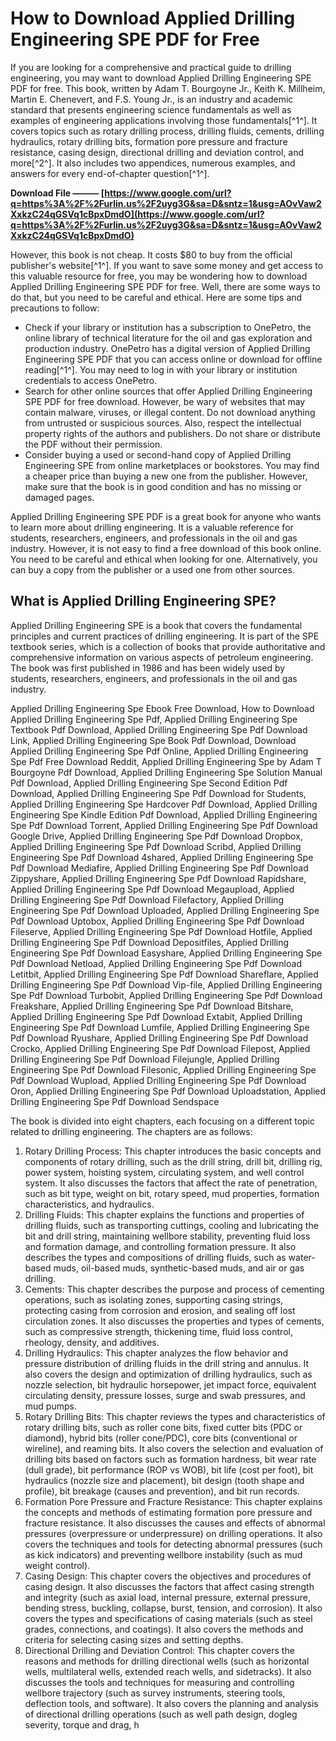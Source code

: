
 
# How to Download Applied Drilling Engineering SPE PDF for Free
  
If you are looking for a comprehensive and practical guide to drilling engineering, you may want to download Applied Drilling Engineering SPE PDF for free. This book, written by Adam T. Bourgoyne Jr., Keith K. Millheim, Martin E. Chenevert, and F.S. Young Jr., is an industry and academic standard that presents engineering science fundamentals as well as examples of engineering applications involving those fundamentals[^1^]. It covers topics such as rotary drilling process, drilling fluids, cements, drilling hydraulics, rotary drilling bits, formation pore pressure and fracture resistance, casing design, directional drilling and deviation control, and more[^2^]. It also includes two appendices, numerous examples, and answers for every end-of-chapter question[^1^].
 
**Download File ——— [https://www.google.com/url?q=https%3A%2F%2Furlin.us%2F2uyg3G&sa=D&sntz=1&usg=AOvVaw2XxkzC24qGSVq1cBpxDmdO](https://www.google.com/url?q=https%3A%2F%2Furlin.us%2F2uyg3G&sa=D&sntz=1&usg=AOvVaw2XxkzC24qGSVq1cBpxDmdO)**


  
However, this book is not cheap. It costs $80 to buy from the official publisher's website[^1^]. If you want to save some money and get access to this valuable resource for free, you may be wondering how to download Applied Drilling Engineering SPE PDF for free. Well, there are some ways to do that, but you need to be careful and ethical. Here are some tips and precautions to follow:
  
- Check if your library or institution has a subscription to OnePetro, the online library of technical literature for the oil and gas exploration and production industry. OnePetro has a digital version of Applied Drilling Engineering SPE PDF that you can access online or download for offline reading[^1^]. You may need to log in with your library or institution credentials to access OnePetro.
- Search for other online sources that offer Applied Drilling Engineering SPE PDF for free download. However, be wary of websites that may contain malware, viruses, or illegal content. Do not download anything from untrusted or suspicious sources. Also, respect the intellectual property rights of the authors and publishers. Do not share or distribute the PDF without their permission.
- Consider buying a used or second-hand copy of Applied Drilling Engineering SPE from online marketplaces or bookstores. You may find a cheaper price than buying a new one from the publisher. However, make sure that the book is in good condition and has no missing or damaged pages.

Applied Drilling Engineering SPE PDF is a great book for anyone who wants to learn more about drilling engineering. It is a valuable reference for students, researchers, engineers, and professionals in the oil and gas industry. However, it is not easy to find a free download of this book online. You need to be careful and ethical when looking for one. Alternatively, you can buy a copy from the publisher or a used one from other sources.
  
## What is Applied Drilling Engineering SPE?
  
Applied Drilling Engineering SPE is a book that covers the fundamental principles and current practices of drilling engineering. It is part of the SPE textbook series, which is a collection of books that provide authoritative and comprehensive information on various aspects of petroleum engineering. The book was first published in 1986 and has been widely used by students, researchers, engineers, and professionals in the oil and gas industry.
 
Applied Drilling Engineering Spe Ebook Free Download,  How to Download Applied Drilling Engineering Spe Pdf,  Applied Drilling Engineering Spe Textbook Pdf Download,  Applied Drilling Engineering Spe Pdf Download Link,  Applied Drilling Engineering Spe Book Pdf Download,  Download Applied Drilling Engineering Spe Pdf Online,  Applied Drilling Engineering Spe Pdf Free Download Reddit,  Applied Drilling Engineering Spe by Adam T Bourgoyne Pdf Download,  Applied Drilling Engineering Spe Solution Manual Pdf Download,  Applied Drilling Engineering Spe Second Edition Pdf Download,  Applied Drilling Engineering Spe Pdf Download for Students,  Applied Drilling Engineering Spe Hardcover Pdf Download,  Applied Drilling Engineering Spe Kindle Edition Pdf Download,  Applied Drilling Engineering Spe Pdf Download Torrent,  Applied Drilling Engineering Spe Pdf Download Google Drive,  Applied Drilling Engineering Spe Pdf Download Dropbox,  Applied Drilling Engineering Spe Pdf Download Scribd,  Applied Drilling Engineering Spe Pdf Download 4shared,  Applied Drilling Engineering Spe Pdf Download Mediafire,  Applied Drilling Engineering Spe Pdf Download Zippyshare,  Applied Drilling Engineering Spe Pdf Download Rapidshare,  Applied Drilling Engineering Spe Pdf Download Megaupload,  Applied Drilling Engineering Spe Pdf Download Filefactory,  Applied Drilling Engineering Spe Pdf Download Uploaded,  Applied Drilling Engineering Spe Pdf Download Uptobox,  Applied Drilling Engineering Spe Pdf Download Fileserve,  Applied Drilling Engineering Spe Pdf Download Hotfile,  Applied Drilling Engineering Spe Pdf Download Depositfiles,  Applied Drilling Engineering Spe Pdf Download Easyshare,  Applied Drilling Engineering Spe Pdf Download Netload,  Applied Drilling Engineering Spe Pdf Download Letitbit,  Applied Drilling Engineering Spe Pdf Download Shareflare,  Applied Drilling Engineering Spe Pdf Download Vip-file,  Applied Drilling Engineering Spe Pdf Download Turbobit,  Applied Drilling Engineering Spe Pdf Download Freakshare,  Applied Drilling Engineering Spe Pdf Download Bitshare,  Applied Drilling Engineering Spe Pdf Download Extabit,  Applied Drilling Engineering Spe Pdf Download Lumfile,  Applied Drilling Engineering Spe Pdf Download Ryushare,  Applied Drilling Engineering Spe Pdf Download Crocko,  Applied Drilling Engineering Spe Pdf Download Filepost,  Applied Drilling Engineering Spe Pdf Download Filejungle,  Applied Drilling Engineering Spe Pdf Download Filesonic,  Applied Drilling Engineering Spe Pdf Download Wupload,  Applied Drilling Engineering Spe Pdf Download Oron,  Applied Drilling Engineering Spe Pdf Download Uploadstation,  Applied Drilling Engineering Spe Pdf Download Sendspace
  
The book is divided into eight chapters, each focusing on a different topic related to drilling engineering. The chapters are as follows:

1. Rotary Drilling Process: This chapter introduces the basic concepts and components of rotary drilling, such as the drill string, drill bit, drilling rig, power system, hoisting system, circulating system, and well control system. It also discusses the factors that affect the rate of penetration, such as bit type, weight on bit, rotary speed, mud properties, formation characteristics, and hydraulics.
2. Drilling Fluids: This chapter explains the functions and properties of drilling fluids, such as transporting cuttings, cooling and lubricating the bit and drill string, maintaining wellbore stability, preventing fluid loss and formation damage, and controlling formation pressure. It also describes the types and compositions of drilling fluids, such as water-based muds, oil-based muds, synthetic-based muds, and air or gas drilling.
3. Cements: This chapter describes the purpose and process of cementing operations, such as isolating zones, supporting casing strings, protecting casing from corrosion and erosion, and sealing off lost circulation zones. It also discusses the properties and types of cements, such as compressive strength, thickening time, fluid loss control, rheology, density, and additives.
4. Drilling Hydraulics: This chapter analyzes the flow behavior and pressure distribution of drilling fluids in the drill string and annulus. It also covers the design and optimization of drilling hydraulics, such as nozzle selection, bit hydraulic horsepower, jet impact force, equivalent circulating density, pressure losses, surge and swab pressures, and mud pumps.
5. Rotary Drilling Bits: This chapter reviews the types and characteristics of rotary drilling bits, such as roller cone bits, fixed cutter bits (PDC or diamond), hybrid bits (roller cone/PDC), core bits (conventional or wireline), and reaming bits. It also covers the selection and evaluation of drilling bits based on factors such as formation hardness,
bit wear rate (dull grade), bit performance (ROP vs WOB), bit life (cost per foot), bit hydraulics (nozzle size and placement), bit design (tooth shape and profile), bit breakage (causes and prevention), and bit run records.
6. Formation Pore Pressure and Fracture Resistance: This chapter explains the concepts and methods of estimating formation pore pressure and fracture resistance. It also discusses the causes and effects of abnormal pressures (overpressure or underpressure) on drilling operations. It also covers the techniques and tools for detecting abnormal pressures (such as kick indicators) and preventing wellbore instability (such as mud weight control).
7. Casing Design: This chapter covers the objectives and procedures of casing design. It also discusses the factors that affect casing strength and integrity (such as axial load,
internal pressure,
external pressure,
bending stress,
buckling,
collapse,
burst,
tension,
and corrosion). It also covers the types
and specifications of casing materials (such as steel grades,
connections,
and coatings). It also covers the methods
and criteria for selecting casing sizes
and setting depths.
8. Directional Drilling
and Deviation Control: This chapter covers
the reasons
and methods for drilling directional wells
(such as horizontal wells,
multilateral wells,
extended reach wells,
and sidetracks). It also discusses
the tools
and techniques for measuring
and controlling wellbore trajectory
(such as survey instruments,
steering tools,
deflection tools,
and software). It also covers
the planning
and analysis of directional drilling operations
(such as well path design,
dogleg severity,
torque
and drag,
h
